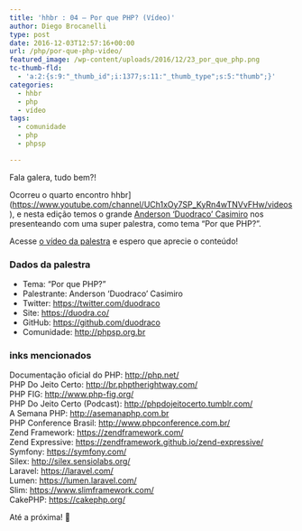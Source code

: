 ```yaml
---
title: 'hhbr : 04 – Por que PHP? (Vídeo)'
author: Diego Brocanelli
type: post
date: 2016-12-03T12:57:16+00:00
url: /php/por-que-php-video/
featured_image: /wp-content/uploads/2016/12/23_por_que_php.png
tc-thumb-fld:
  - 'a:2:{s:9:"_thumb_id";i:1377;s:11:"_thumb_type";s:5:"thumb";}'
categories:
  - hhbr
  - php
  - vídeo
tags:
  - comunidade
  - php
  - phpsp

---
```


Fala galera, tudo bem?!

Ocorreu o quarto encontro hhbr](https://www.youtube.com/channel/UCh1xOy7SP_KyRn4wTNVvFHw/videos), e nesta edição temos o grande [Anderson &#8216;Duodraco&#8217; Casimiro](https://duodra.co/) nos presenteando com uma super palestra, como tema &#8220;Por que PHP?&#8221;.

Acesse [o vídeo da palestra](https://www.youtube.com/watch?v=4KiWfnn8s-A) e espero que aprecie o conteúdo!

### Dados da palestra

* Tema: “Por que PHP?”  
* Palestrante: Anderson &#8216;Duodraco&#8217; Casimiro  
* Twitter: https://twitter.com/duodraco  
* Site: https://duodra.co/  
* GitHub: https://github.com/duodraco  
* Comunidade: http://phpsp.org.br

### inks mencionados

Documentação oficial do PHP: http://php.net/  
PHP Do Jeito Certo: http://br.phptherightway.com/  
PHP FIG: http://www.php-fig.org/  
PHP Do Jeito Certo (Podcast): http://phpdojeitocerto.tumblr.com/  
A Semana PHP: http://asemanaphp.com.br  
PHP Conference Brasil: http://www.phpconference.com.br/  
Zend Framework: https://zendframework.com/  
Zend Expressive: https://zendframework.github.io/zend-expressive/  
Symfony: https://symfony.com/  
Silex: http://silex.sensiolabs.org/  
Laravel: https://laravel.com/  
Lumen: https://lumen.laravel.com/  
Slim: https://www.slimframework.com/  
CakePHP: https://cakephp.org/

Até a próxima! 🙂

 [1]: http://twitter.com/hackershousebr
 [2]: http://twitter.com/diego_b2